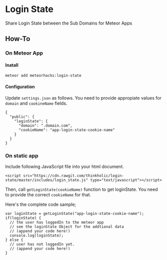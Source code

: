 # Login State

Share Login State between the Sub Domains for Meteor Apps

## How-To

### On Meteor App

#### Inatall

`meteor add meteorhacks:login-state`

#### Configuration

Update `settings.json` as follows. You need to provide appropiate values for `domain` and `cookineName` fields.

```
{
  "public": {
    "loginState": {
      "domain": ".domain.com",
      "cookieName": "app-login-state-cookie-name"
    }
  }
}
```

### On static app

Include following JavaScript file into your html document.

`<script src="https://cdn.rawgit.com/thinkholic/login-state/master/includes/login_state.js" type="text/javascript"></script>`

Then, call `getLoginState(cookieName)` function to get loginState. You need to provide the correct `cookieName` for that.

Here's the complete code sample;

```
var loginState = getLoginState("app-login-state-cookie-name");
if(loginState) {
  // the user has loggedIn to the meteor app
  // see the loginState Object for the addtional data
  // (append your code here!)
  console.log(loginState);
} else {
  // user has not loggedIn yet.
  // (append your code here!) 
}
```

